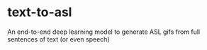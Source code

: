 # text-to-asl
An end-to-end deep learning model to generate ASL gifs from full sentences of text (or even speech)
